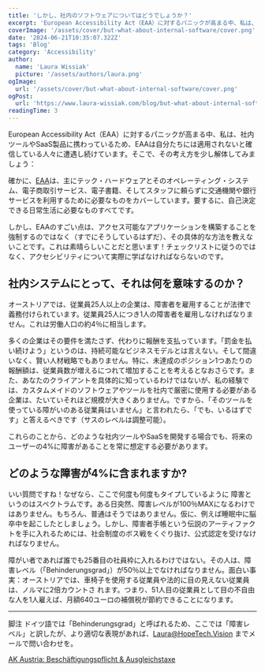 ```yaml
---
title: 'しかし、社内のソフトウェアについてはどうでしょうか？'
excerpt: 'European Accessibility Act（EAA）に対するパニックが高まる中、私は、社内ツールやSaaS製品に携わっているため、EAAは自分たちには適用されないと。。。'
coverImage: '/assets/cover/but-what-about-internal-software/cover.png'
date: '2024-06-21T10:35:07.322Z'
tags: 'Blog'
category: 'Accessibility'
author:
  name: 'Laura Wissiak'
  picture: '/assets/authors/laura.png'
ogImage:
  url: '/assets/cover/but-what-about-internal-software/cover.png'
ogPost:
  url: 'https://www.laura-wissiak.com/blog/but-what-about-internal-software'
readingTime: 3
---
```


European Accessibility Act（EAA）に対するパニックが高まる中、私は、社内ツールやSaaS製品に携わっているため、EAAは自分たちには適用されないと確信している人々に遭遇し続けています。そこで、その考え方を少し解体してみましょう：

確かに、[EAA](https://ec.europa.eu/social/main.jsp?catId=1202)は、主にテック・ハードウェアとそのオペレーティング・システム、電子商取引サービス、電子書籍、そしてスタッフに頼らずに交通機関や銀行サービスを利用するために必要なものをカバーしています。要するに、自己決定できる日常生活に必要なものすべてです。

しかし、EAAのすごい点は、アクセス可能なアプリケーションを構築することを強制するのではなく（すでにそうしているはずだ）、その具体的な方法を教えないことです。これは素晴らしいことだと思います！チェックリストに従うのではなく、アクセシビリティについて実際に学ばなければならないのです。

## 社内システムにとって、それは何を意味するのか？

オーストリアでは、従業員25人以上の企業は、障害者を雇用することが法律で義務付けられています。従業員25人につき1人の障害者を雇用しなければなりません。これは労働人口の約4％に相当します。

多くの企業はその要件を満たさず、代わりに報酬を支払っています。「罰金を払い続けよう」というのは、持続可能なビジネスモデルとは言えない。そして間違いなく、賢い人材戦略でもありません。特に、未達成のポジション1つあたりの報酬額は、従業員数が増えるにつれて増加することを考えるとなおさらです。また、あなたのクライアントを具体的に知っているわけではないが、私の経験では、カスタムメイドのソフトウェアやツールを社内で厳密に使用する必要がある企業は、たいていそれほど規模が大きくありません。ですから、「そのツールを使っている障がいのある従業員はいません」と言われたら、「でも、いるはずです」と答えるべきです（サスのレベルは調整可能）。

これらのことから、どのような社内ツールやSaaSを開発する場合でも、将来のユーザーの4%に障害があることを常に想定する必要があります。

## どのような障害が4%に含まれますか?

いい質問ですね！なぜなら、ここで何度も何度もタイプしているように 障害というのはスペクトラムです。ある日突然、障害レベルが100％MAXになるわけではありません。もちろん、普通はそうではありません。仮に、例えば睡眠中に脳卒中を起こしたとしましょう。しかし、障害者手帳という伝説のアーティファクトを手に入れるためには、社会制度のボス戦をくぐり抜け、公式認定を受けなければなりません。

障がい者であれば誰でも25番目の社員枠に入れるわけではない。その人は、障害レベル（「Behinderungsgrad」）が50％以上でなければなりません。面白い事実：オーストリアでは、車椅子を使用する従業員や法的に目の見えない従業員は、ノルマに2倍カウントさ れます。つまり、51人目の従業員として目の不自由な人を1人雇えば、月額640ユーロの補償税が節約できることになります。

---

脚注
ドイツ語では「Behinderungsgrad」と呼ばれるため、ここでは「障害レベル」と訳したが、より適切な表現があれば、Laura@HopeTech.Vision までメールで問い合わせを。

[AK Austria: Beschäftigungspflicht & Ausgleichstaxe](https://www.arbeiterkammer.at/beratung/arbeitundrecht/arbeitundbehinderung/Beschaeftigungspflicht.html)
